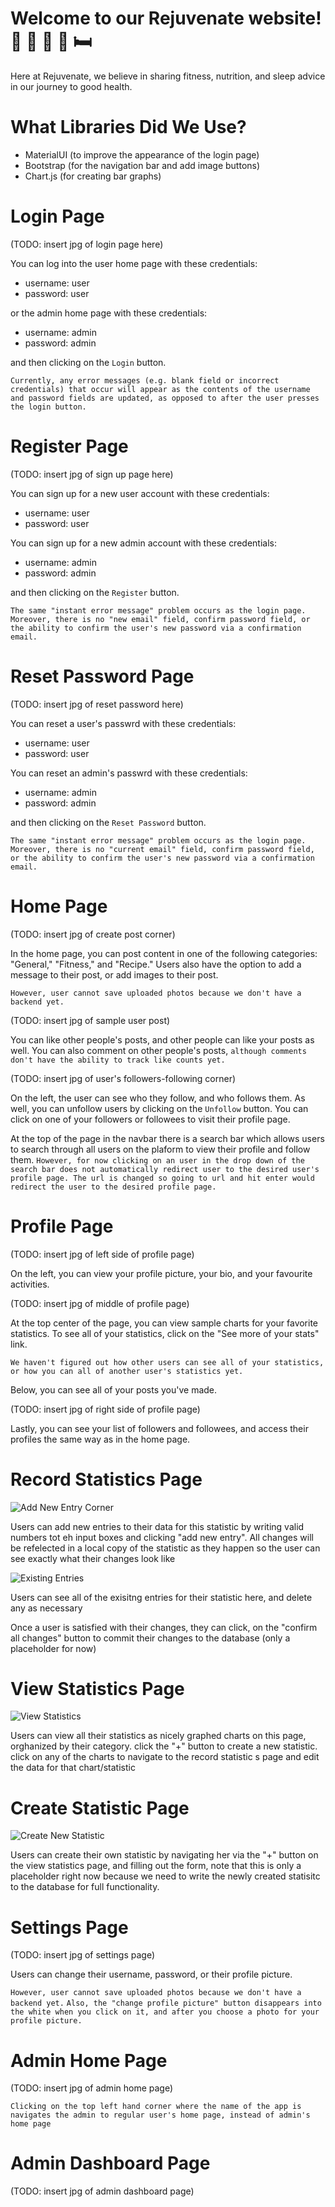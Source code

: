 # Welcome to our Rejuvenate website! 💪 🏃 🥗 🍲 🛏️ 

Here at Rejuvenate, we believe in sharing fitness, nutrition, and sleep advice in our journey to good health.

# What Libraries Did We Use?

- MaterialUI (to improve the appearance of the login page)
- Bootstrap (for the navigation bar and add image buttons)
- Chart.js (for creating bar graphs)

# Login Page

(TODO: insert jpg of login page here)

You can log into the user home page with these credentials:

- username: user
- password: user

or the admin home page with these credentials:

- username: admin
- password: admin

and then clicking on the ```Login``` button.

```Currently, any error messages (e.g. blank field or incorrect credentials) that occur will appear as the contents of the username and password fields are updated, as opposed to after the user presses the login button.```

# Register Page

(TODO: insert jpg of sign up page here)

You can sign up for a new user account with these credentials:

- username: user
- password: user

You can sign up for a new admin account with these credentials:

- username: admin
- password: admin

and then clicking on the ```Register``` button.

```The same "instant error message" problem occurs as the login page.```
```Moreover, there is no "new email" field, confirm password field, or the ability to confirm the user's new password via a confirmation email.```

# Reset Password Page

(TODO: insert jpg of reset password here)

You can reset a user's passwrd with these credentials:

- username: user
- password: user

You can reset an admin's passwrd with these credentials:

- username: admin
- password: admin

and then clicking on the ```Reset Password``` button.

```The same "instant error message" problem occurs as the login page.```
```Moreover, there is no "current email" field, confirm password field, or the ability to confirm the user's new password via a confirmation email.```

# Home Page

(TODO: insert jpg of create post corner)

In the home page, you can post content in one of the following categories: "General," "Fitness," and "Recipe."
Users also have the option to add a message to their post, or add images to their post. 

```However, user cannot save uploaded photos because we don't have a backend yet.```

(TODO: insert jpg of sample user post)

You can like other people's posts, and other people can like your posts as well.
You can also comment on other people's posts, ```although comments don't have the ability to track like counts yet.```

(TODO: insert jpg of user's followers-following corner)

On the left, the user can see who they follow, and who follows them. As well, you can unfollow users by clicking on the ```Unfollow``` button.
You can click on one of your followers or followees to visit their profile page.

At the top of the page in the navbar there is a search bar which allows users to search through all users on the plaform to view their profile and follow them.
```However, for now clicking on an user in the drop down of the search bar does not automatically redirect user to the desired user's profile page. The url is changed so going to url and hit enter would redirect the user to the desired profile page.```

# Profile Page

(TODO: insert jpg of left side of profile page)

On the left, you can view your profile picture, your bio, and your favourite activities.

(TODO: insert jpg of middle of profile page)

At the top center of the page, you can view sample charts for your favorite statistics.
To see all of your statistics, click on the "See more of your stats" link.

```We haven't figured out how other users can see all of your statistics, or how you can all of another user's statistics yet.```

Below, you can see all of your posts you've made.

(TODO: insert jpg of right side of profile page)

Lastly, you can see your list of followers and followees, and access their profiles the same way as in the home page.

# Record Statistics Page

![Add New Entry Corner](https://github.com/csc309-fall-2020/team01/blob/master/readme_images/AddNewEntryCorner.png)

Users can add new entries to their data for this statistic by writing valid numbers tot eh input boxes and clicking "add new entry". All changes will be refelected in a local copy of the statistic as they happen so the user can see exactly what their changes look like

![Existing Entries](https://github.com/csc309-fall-2020/team01/blob/master/readme_images/ExistingEntriesCorner.png)

Users can see all of the exisitng entries for their statistic here, and delete any as necessary

Once a user is satisfied with their changes, they can click, on the "confirm all changes" button to commit their changes to the database (only a placeholder for now)

# View Statistics Page

![View Statistics](https://github.com/csc309-fall-2020/team01/blob/master/readme_images/ViewStatistics.png)

Users can view all their statistics as nicely graphed charts on this page, orghanized by their category. click the "+" button to create a new statistic. click on any of the charts to navigate to the record statistic s page and edit the data for that chart/statistic

# Create Statistic Page

![Create New Statistic](https://github.com/csc309-fall-2020/team01/blob/master/readme_images/CreateStatistic.png)

Users can create their own statistic by navigating her via the "+" button on the view statistics page, and filling out the form, note that this is only a placeholder right now because we need to write the newly created statisitc to the database for full functionality.

# Settings Page

(TODO: insert jpg of settings page)

Users can change their username, password, or their profile picture.

```However, user cannot save uploaded photos because we don't have a backend yet.```
```Also, the "change profile picture" button disappears into the white when you click on it, and after you choose a photo for your profile picture.```

# Admin Home Page

(TODO: insert jpg of admin home page)

```Clicking on the top left hand corner where the name of the app is navigates the admin to regular user's home page, instead of admin's home page```

# Admin Dashboard Page

(TODO: insert jpg of admin dashboard page)
